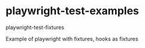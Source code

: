 # playwright-test-examples
playwright-test-fixtures

Example of playwright with fixtures, hooks as fixtures
